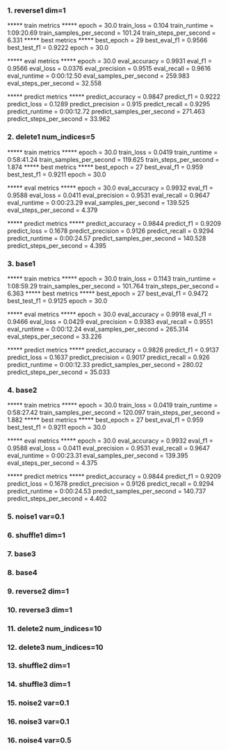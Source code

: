 ### 1. reverse1 dim=1
***** train metrics *****
  epoch                    =       30.0
  train_loss               =      0.104
  train_runtime            = 1:09:20.69
  train_samples_per_second =     101.24
  train_steps_per_second   =      6.331
***** best metrics *****
  best_epoch   =     29
  best_eval_f1 = 0.9566
  best_test_f1 = 0.9222
  epoch        =   30.0

***** eval metrics *****
  epoch                   =       30.0
  eval_accuracy           =     0.9931
  eval_f1                 =     0.9566
  eval_loss               =     0.0376
  eval_precision          =     0.9515
  eval_recall             =     0.9616
  eval_runtime            = 0:00:12.50
  eval_samples_per_second =    259.983
  eval_steps_per_second   =     32.558

***** predict metrics *****
  predict_accuracy           =     0.9847
  predict_f1                 =     0.9222
  predict_loss               =     0.1289
  predict_precision          =      0.915
  predict_recall             =     0.9295
  predict_runtime            = 0:00:12.72
  predict_samples_per_second =    271.463
  predict_steps_per_second   =     33.962

### 2. delete1 num_indices=5
***** train metrics *****
  epoch                    =       30.0
  train_loss               =     0.0419
  train_runtime            = 0:58:41.24
  train_samples_per_second =    119.625
  train_steps_per_second   =      1.874
***** best metrics *****
  best_epoch   =     27
  best_eval_f1 =  0.959
  best_test_f1 = 0.9211
  epoch        =   30.0

***** eval metrics *****
  epoch                   =       30.0
  eval_accuracy           =     0.9932
  eval_f1                 =     0.9588
  eval_loss               =     0.0411
  eval_precision          =     0.9531
  eval_recall             =     0.9647
  eval_runtime            = 0:00:23.29
  eval_samples_per_second =    139.525
  eval_steps_per_second   =      4.379

***** predict metrics *****
  predict_accuracy           =     0.9844
  predict_f1                 =     0.9209
  predict_loss               =     0.1678
  predict_precision          =     0.9126
  predict_recall             =     0.9294
  predict_runtime            = 0:00:24.57
  predict_samples_per_second =    140.528
  predict_steps_per_second   =      4.395

### 3. base1
***** train metrics *****
  epoch                    =       30.0
  train_loss               =     0.1143
  train_runtime            = 1:08:59.29
  train_samples_per_second =    101.764
  train_steps_per_second   =      6.363
***** best metrics *****
  best_epoch   =     27
  best_eval_f1 = 0.9472
  best_test_f1 = 0.9125
  epoch        =   30.0

***** eval metrics *****
  epoch                   =       30.0
  eval_accuracy           =     0.9918
  eval_f1                 =     0.9466
  eval_loss               =     0.0429
  eval_precision          =     0.9383
  eval_recall             =     0.9551
  eval_runtime            = 0:00:12.24
  eval_samples_per_second =    265.314
  eval_steps_per_second   =     33.226

***** predict metrics *****
  predict_accuracy           =     0.9826
  predict_f1                 =     0.9137
  predict_loss               =     0.1637
  predict_precision          =     0.9017
  predict_recall             =      0.926
  predict_runtime            = 0:00:12.33
  predict_samples_per_second =     280.02
  predict_steps_per_second   =     35.033
  
### 4. base2
***** train metrics *****
  epoch                    =       30.0
  train_loss               =     0.0419
  train_runtime            = 0:58:27.42
  train_samples_per_second =    120.097
  train_steps_per_second   =      1.882
***** best metrics *****
  best_epoch   =     27
  best_eval_f1 =  0.959
  best_test_f1 = 0.9211
  epoch        =   30.0

***** eval metrics *****
  epoch                   =       30.0
  eval_accuracy           =     0.9932
  eval_f1                 =     0.9588
  eval_loss               =     0.0411
  eval_precision          =     0.9531
  eval_recall             =     0.9647
  eval_runtime            = 0:00:23.31
  eval_samples_per_second =    139.395
  eval_steps_per_second   =      4.375

***** predict metrics *****
  predict_accuracy           =     0.9844
  predict_f1                 =     0.9209
  predict_loss               =     0.1678
  predict_precision          =     0.9126
  predict_recall             =     0.9294
  predict_runtime            = 0:00:24.53
  predict_samples_per_second =    140.737
  predict_steps_per_second   =      4.402

### 5. noise1 var=0.1

### 6. shuffle1 dim=1 

### 7. base3

### 8. base4

### 9. reverse2 dim=1
### 10. reverse3 dim=1

### 11. delete2 num_indices=10

### 12. delete3 num_indices=10

### 13. shuffle2 dim=1 

### 14. shuffle3 dim=1 

### 15. noise2 var=0.1

### 16. noise3 var=0.1

### 16. noise4 var=0.5